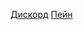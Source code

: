[Дискорд](https://discord.gg/ekV3m5EKNJ)
[Пейн](https://images-ext-1.discordapp.net/external/_UH26UeaX_Kf3NtYHFVrBSB9ULb_xxUDfEZhj6BmE70/https/static-cdn.jtvnw.net/jtv_user_pictures/129f2aa6-a1f2-4a87-bb99-7b4dace6e3a7-profile_image-300x300.png?format=webp&quality=lossless)
